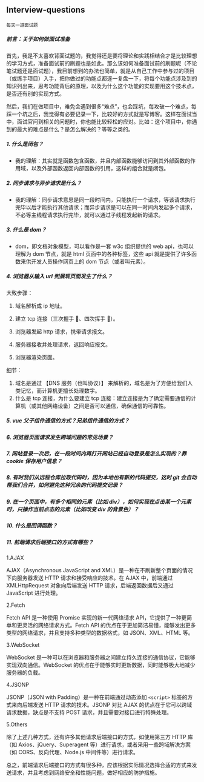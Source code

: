 ## Interview-questions

`每天一道面试题`

##### 前言：关于如何做面试准备

首先，我是不太喜欢背面试题的，我觉得还是要将理论和实践相结合才是比较理想的学习方式，准备面试前的刷题也是如此。那么该如何准备面试前的刷题呢（不论笔试题还是面试题），我目前想到的办法也简单，就是从自己工作中参与过的项目（或练手项目）入手，把你做过的功能点都逐一复盘一下，将每个功能点涉及到的知识列出来，思考功能背后的原理，以及为什么这个功能的实现要用这个技术点，是否还有别的实现方式。

然后，我们在做项目中，难免会遇到很多“难点”，也会踩坑，每攻破一个难点，每踩一个坑之后，我觉得有必要记录一下，比较好的方式就是写博客。这样在面试当中，面试官问到相关的问题时，你也能比较轻松的应对。比如：这个项目中，你遇到的最大的难点是什么？是怎么解决的？等等之类的。

##### 1. 什么是闭包？

- 我的理解：其实就是函数包含函数，并且内部函数能够访问到其外部函数的作用域，以及外部函数返回内部函数的引用，这样的组合就是闭包。

##### 2. 同步请求与异步请求是什么？

- 我的理解：同步请求意思是同一段时间内，只能执行一个请求，等该请求执行完毕以后才能执行其他请求；而异步请求是可以在同一时间内发起多个请求，不必等主线程请求执行完毕，就可以通过子线程发起新的请求。

##### 3. 什么是 dom？

- dom，即文档对象模型，可以看作是一套 w3c 组织提供的 web api，也可以理解为 dom 节点，就是 html 页面中的各种标签，这些 api 就是提供了许多函数来供开发人员操作网页上的 dom 节点（或者叫元素）。

##### 4. 浏览器从输入 url 到展现页面发生了什么？

大致步骤：

1. 域名解析成 ip 地址。

2. 建立 tcp 连接（三次握手 🤝、四次挥手 🙋）。

3. 浏览器发起 http 请求，携带请求报文。
4. 服务器接收并处理请求，返回响应报文。
5. 浏览器渲染页面。

细节：

1. 域名是通过 【DNS 服务（也叫协议）】 来解析的，域名是为了方便给我们人类记忆，而计算机更擅长处理数字。
2. 什么是 tcp 连接，为什么要建立 tcp 连接：建立连接是为了确定需要通信的计算机（或其他网络设备）之间是否可以通信，确保通信的可靠性。

##### 5. vue 父子组件通信的方式？兄弟组件通信的方式？

##### 6. 浏览器页面请求发生跨域问题的常见场景？

##### 7. 网站登录一次后，在一段时间内再打开网站已经自动登录是怎么实现的？靠 cookie 保存用户信息？

##### 8. 有时我们从远程仓库拉取代码时，因为本地也有新的代码提交，这时 git 会自动帮我们合并，如何避免这种冗余的代码提交记录？

##### 9. 在一个页面中，有多个相同的元素（比如 div），如何实现在点击某一个元素时，只操作当前点击的元素（比如改变 div 的背景色）？

##### 10. 什么是回调函数？

##### 11. 前端请求后端接口的方式有哪些？

1.AJAX

AJAX（Asynchronous JavaScript and XML）是一种在不刷新整个页面的情况下向服务器发送 HTTP 请求和接受响应的技术。在 AJAX 中，前端通过 XMLHttpRequest 对象向后端发送 HTTP 请求，后端返回数据后又通过 JavaScript 进行处理。

2.Fetch

Fetch API 是一种使用 Promise 实现的新一代网络请求 API，它提供了一种更简单和更灵活的网络请求方式。Fetch API 的优点在于更加简洁易懂，能够发出更多类型的网络请求，并且支持多种类型的数据格式，如 JSON、XML、HTML 等。

3.WebSocket

WebSocket 是一种可以在浏览器和服务器之间建立持久连接的通信协议，它能够实现双向通信。WebSocket 的优点在于能够实时更新数据，同时能够极大地减少服务器的负载。

4.JSONP

JSONP（JSON with Padding）是一种在前端通过动态添加 `<script>` 标签的方式来向后端发送 HTTP 请求的技术。JSONP 对比 AJAX 的优点在于它可以跨域请求数据，缺点是不支持 POST 请求，并且需要对接口进行特殊处理。

5.Others

除了上述几种方式，还有许多其他请求后端接口的方式，如使用第三方 HTTP 库（如 Axios、jQuery、Superagent 等）进行请求，或者采用一些跨域解决方案（如 CORS、反向代理、Node.js 中间件等）进行请求。

总之，前端请求后端接口的方式有很多种，应该根据实际情况选择合适的方式来发送请求，并且考虑到网络安全和性能问题，做好相应的防护措施。
